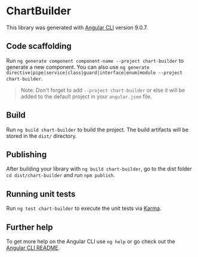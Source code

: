 # ChartBuilder

This library was generated with [Angular CLI](https://github.com/angular/angular-cli) version 9.0.7.

## Code scaffolding

Run `ng generate component component-name --project chart-builder` to generate a new component. You can also use `ng generate directive|pipe|service|class|guard|interface|enum|module --project chart-builder`.
> Note: Don't forget to add `--project chart-builder` or else it will be added to the default project in your `angular.json` file. 

## Build

Run `ng build chart-builder` to build the project. The build artifacts will be stored in the `dist/` directory.

## Publishing

After building your library with `ng build chart-builder`, go to the dist folder `cd dist/chart-builder` and run `npm publish`.

## Running unit tests

Run `ng test chart-builder` to execute the unit tests via [Karma](https://karma-runner.github.io).

## Further help

To get more help on the Angular CLI use `ng help` or go check out the [Angular CLI README](https://github.com/angular/angular-cli/blob/master/README.md).
